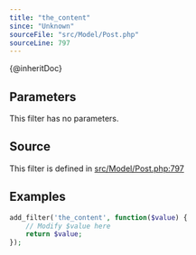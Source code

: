 ```yaml
---
title: "the_content"
since: "Unknown"
sourceFile: "src/Model/Post.php"
sourceLine: 797
---
```



{@inheritDoc}

## Parameters

This filter has no parameters.




## Source

This filter is defined in [src/Model/Post.php:797](https://github.com/wp-graphql/wp-graphql/blob/develop/src/Model/Post.php#L797)


## Examples

```php
add_filter('the_content', function($value) {
    // Modify $value here
    return $value;
});
```